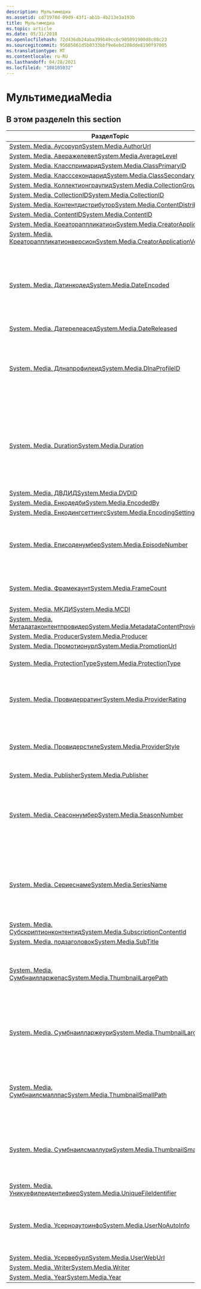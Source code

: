 ```yaml
---
description: Мультимедиа
ms.assetid: cd71978d-09d9-43f1-ab1b-4b213e3a193b
title: Мультимедиа
ms.topic: article
ms.date: 05/31/2018
ms.openlocfilehash: 72d436db24aba399b49cc6c905091900d8c08c23
ms.sourcegitcommit: 95685061d5b0333bbf9e6ebd208dde8190f97005
ms.translationtype: MT
ms.contentlocale: ru-RU
ms.lasthandoff: 04/28/2021
ms.locfileid: "108105032"
---
```

# <a name="media"></a><span data-ttu-id="d3cc4-103">Мультимедиа</span><span class="sxs-lookup"><span data-stu-id="d3cc4-103">Media</span></span>

## <a name="in-this-section"></a><span data-ttu-id="d3cc4-104">В этом разделе</span><span class="sxs-lookup"><span data-stu-id="d3cc4-104">In this section</span></span>



| <span data-ttu-id="d3cc4-105">Раздел</span><span class="sxs-lookup"><span data-stu-id="d3cc4-105">Topic</span></span>                                                                                                        | <span data-ttu-id="d3cc4-106">Описание</span><span class="sxs-lookup"><span data-stu-id="d3cc4-106">Description</span></span>                                                                                                            |
|--------------------------------------------------------------------------------------------------------------|------------------------------------------------------------------------------------------------------------------------|
| [<span data-ttu-id="d3cc4-107">System. Media. Аусорурл</span><span class="sxs-lookup"><span data-stu-id="d3cc4-107">System.Media.AuthorUrl</span></span>](./props-system-media-authorurl.md)<br/>                                 |                                                                                                                        |
| [<span data-ttu-id="d3cc4-108">System. Media. Аверажелевел</span><span class="sxs-lookup"><span data-stu-id="d3cc4-108">System.Media.AverageLevel</span></span>](./props-system-media-averagelevel.md)<br/>                           |                                                                                                                        |
| [<span data-ttu-id="d3cc4-109">System. Media. Класспримарид</span><span class="sxs-lookup"><span data-stu-id="d3cc4-109">System.Media.ClassPrimaryID</span></span>](./props-system-media-classprimaryid.md)<br/>                       |                                                                                                                        |
| [<span data-ttu-id="d3cc4-110">System. Media. Класссекондарид</span><span class="sxs-lookup"><span data-stu-id="d3cc4-110">System.Media.ClassSecondaryID</span></span>](./props-system-media-classsecondaryid.md)<br/>                   |                                                                                                                        |
| [<span data-ttu-id="d3cc4-111">System. Media. Коллектионграупид</span><span class="sxs-lookup"><span data-stu-id="d3cc4-111">System.Media.CollectionGroupID</span></span>](./props-system-media-collectiongroupid.md)<br/>                 |                                                                                                                        |
| [<span data-ttu-id="d3cc4-112">System. Media. CollectionID</span><span class="sxs-lookup"><span data-stu-id="d3cc4-112">System.Media.CollectionID</span></span>](./props-system-media-collectionid.md)<br/>                           |                                                                                                                        |
| [<span data-ttu-id="d3cc4-113">System. Media. Контентдистрибутор</span><span class="sxs-lookup"><span data-stu-id="d3cc4-113">System.Media.ContentDistributor</span></span>](./props-system-media-contentdistributor.md)<br/>               |                                                                                                                        |
| [<span data-ttu-id="d3cc4-114">System. Media. ContentID</span><span class="sxs-lookup"><span data-stu-id="d3cc4-114">System.Media.ContentID</span></span>](./props-system-media-contentid.md)<br/>                                 |                                                                                                                        |
| [<span data-ttu-id="d3cc4-115">System. Media. Креатораппликатион</span><span class="sxs-lookup"><span data-stu-id="d3cc4-115">System.Media.CreatorApplication</span></span>](./props-system-media-creatorapplication.md)<br/>               |                                                                                                                        |
| [<span data-ttu-id="d3cc4-116">System. Media. Креатораппликатионверсион</span><span class="sxs-lookup"><span data-stu-id="d3cc4-116">System.Media.CreatorApplicationVersion</span></span>](./props-system-media-creatorapplicationversion.md)<br/> |                                                                                                                        |
| [<span data-ttu-id="d3cc4-117">System. Media. Датинкодед</span><span class="sxs-lookup"><span data-stu-id="d3cc4-117">System.Media.DateEncoded</span></span>](./props-system-media-dateencoded.md)<br/>                             | <span data-ttu-id="d3cc4-118">Представляет дату и время кодирования файла.</span><span class="sxs-lookup"><span data-stu-id="d3cc4-118">Represents the date and time the file was encoded.</span></span> <span data-ttu-id="d3cc4-119">Дата и время находятся в формате UTC (в документе, а не в файловой системе).</span><span class="sxs-lookup"><span data-stu-id="d3cc4-119">The DateTime is in UTC (in the doc, not file system).</span></span><br/>    |
| [<span data-ttu-id="d3cc4-120">System. Media. Датерелеасед</span><span class="sxs-lookup"><span data-stu-id="d3cc4-120">System.Media.DateReleased</span></span>](./props-system-media-datereleased.md)<br/>                           |                                                                                                                        |
| [<span data-ttu-id="d3cc4-121">System. Media. Длнапрофилеид</span><span class="sxs-lookup"><span data-stu-id="d3cc4-121">System.Media.DlnaProfileID</span></span>](props-system-media-dlnaprofileid.md)<br/>                                | <span data-ttu-id="d3cc4-122">Идентификатор профиля DLNA для мультимедийного содержимого, определяемый стандартом DLNA.</span><span class="sxs-lookup"><span data-stu-id="d3cc4-122">The DLNA profile ID for media content, defined by DLNA standards.</span></span><br/>                                           |
| [<span data-ttu-id="d3cc4-123">System. Media. Duration</span><span class="sxs-lookup"><span data-stu-id="d3cc4-123">System.Media.Duration</span></span>](./props-system-media-duration.md)<br/>                                   | <span data-ttu-id="d3cc4-124">Представляет фактическое время воспроизведения файла мультимедиа и измеряется в единицах 100 нс, а не миллисекундах.</span><span class="sxs-lookup"><span data-stu-id="d3cc4-124">Represents the actual play time of a media file and is measured in 100ns units, not milliseconds.</span></span><br/>           |
| [<span data-ttu-id="d3cc4-125">System. Media. ДВДИД</span><span class="sxs-lookup"><span data-stu-id="d3cc4-125">System.Media.DVDID</span></span>](./props-system-media-dvdid.md)<br/>                                         |                                                                                                                        |
| [<span data-ttu-id="d3cc4-126">System. Media. Енкодедби</span><span class="sxs-lookup"><span data-stu-id="d3cc4-126">System.Media.EncodedBy</span></span>](./props-system-media-encodedby.md)<br/>                                 |                                                                                                                        |
| [<span data-ttu-id="d3cc4-127">System. Media. Енкодингсеттингс</span><span class="sxs-lookup"><span data-stu-id="d3cc4-127">System.Media.EncodingSettings</span></span>](./props-system-media-encodingsettings.md)<br/>                   |                                                                                                                        |
| [<span data-ttu-id="d3cc4-128">System. Media. Еписоденумбер</span><span class="sxs-lookup"><span data-stu-id="d3cc4-128">System.Media.EpisodeNumber</span></span>](props-system-media-episodenumber.md)<br/>                                | <span data-ttu-id="d3cc4-129">1 монотонно увеличивающееся число, соответствующее эпизоду представления</span><span class="sxs-lookup"><span data-stu-id="d3cc4-129">A 1 based monotonically incremented number that corresponds to the episode of the show</span></span><br/>                      |
| [<span data-ttu-id="d3cc4-130">System. Media. Фрамекаунт</span><span class="sxs-lookup"><span data-stu-id="d3cc4-130">System.Media.FrameCount</span></span>](./props-system-media-framecount.md)<br/>                               | <span data-ttu-id="d3cc4-131">Указывает число кадров для изображения.</span><span class="sxs-lookup"><span data-stu-id="d3cc4-131">Indicates the frame count for the image.</span></span><br/>                                                                    |
| [<span data-ttu-id="d3cc4-132">System. Media. МКДИ</span><span class="sxs-lookup"><span data-stu-id="d3cc4-132">System.Media.MCDI</span></span>](./props-system-media-mcdi.md)<br/>                                           |                                                                                                                        |
| [<span data-ttu-id="d3cc4-133">System. Media. Метадатаконтентпровидер</span><span class="sxs-lookup"><span data-stu-id="d3cc4-133">System.Media.MetadataContentProvider</span></span>](./props-system-media-metadatacontentprovider.md)<br/>     |                                                                                                                        |
| [<span data-ttu-id="d3cc4-134">System. Media. Producer</span><span class="sxs-lookup"><span data-stu-id="d3cc4-134">System.Media.Producer</span></span>](./props-system-media-producer.md)<br/>                                   |                                                                                                                        |
| [<span data-ttu-id="d3cc4-135">System. Media. Промотионурл</span><span class="sxs-lookup"><span data-stu-id="d3cc4-135">System.Media.PromotionUrl</span></span>](./props-system-media-promotionurl.md)<br/>                           |                                                                                                                        |
| [<span data-ttu-id="d3cc4-136">System. Media. ProtectionType</span><span class="sxs-lookup"><span data-stu-id="d3cc4-136">System.Media.ProtectionType</span></span>](./props-system-media-protectiontype.md)<br/>                       | <span data-ttu-id="d3cc4-137">Описывает тип защиты носителей.</span><span class="sxs-lookup"><span data-stu-id="d3cc4-137">Describes the type of media protection.</span></span><br/>                                                                     |
| [<span data-ttu-id="d3cc4-138">System. Media. Провидерратинг</span><span class="sxs-lookup"><span data-stu-id="d3cc4-138">System.Media.ProviderRating</span></span>](./props-system-media-providerrating.md)<br/>                       | <span data-ttu-id="d3cc4-139">Оценка (0-99), предоставляемая поставщиком метаданных.</span><span class="sxs-lookup"><span data-stu-id="d3cc4-139">The rating (0 - 99) supplied by metadata provider.</span></span><br/>                                                          |
| [<span data-ttu-id="d3cc4-140">System. Media. Провидерстиле</span><span class="sxs-lookup"><span data-stu-id="d3cc4-140">System.Media.ProviderStyle</span></span>](./props-system-media-providerstyle.md)<br/>                         | <span data-ttu-id="d3cc4-141">Стиль музыки или видео, предоставляемый поставщиком метаданных.</span><span class="sxs-lookup"><span data-stu-id="d3cc4-141">The style of music or video, supplied by metadata provider.</span></span><br/>                                                 |
| [<span data-ttu-id="d3cc4-142">System. Media. Publisher</span><span class="sxs-lookup"><span data-stu-id="d3cc4-142">System.Media.Publisher</span></span>](./props-system-media-publisher.md)<br/>                                 |                                                                                                                        |
| [<span data-ttu-id="d3cc4-143">System. Media. Сеасоннумбер</span><span class="sxs-lookup"><span data-stu-id="d3cc4-143">System.Media.SeasonNumber</span></span>](props-system-media-seasonnumber.md)<br/>                                  | <span data-ttu-id="d3cc4-144">1 монотонно увеличивающееся число, соответствующее сезону, которое было впервые представлено</span><span class="sxs-lookup"><span data-stu-id="d3cc4-144">A 1 based monotonically incremented number that corresponds to the season that the show was first presented</span></span><br/> |
| [<span data-ttu-id="d3cc4-145">System. Media. Сериеснаме</span><span class="sxs-lookup"><span data-stu-id="d3cc4-145">System.Media.SeriesName</span></span>](props-system-media-seriesname.md)<br/>                                      | <span data-ttu-id="d3cc4-146">Имя, представляющее конкретные ряды, например подкаст или записанные телевизионные серии.</span><span class="sxs-lookup"><span data-stu-id="d3cc4-146">A name that represents a specific series, such as a podcast or recorded television series.</span></span><br/>                  |
| [<span data-ttu-id="d3cc4-147">System. Media. Субскриптионконтентид</span><span class="sxs-lookup"><span data-stu-id="d3cc4-147">System.Media.SubscriptionContentId</span></span>](./props-system-media-subscriptioncontentid.md)<br/>         |                                                                                                                        |
| [<span data-ttu-id="d3cc4-148">System. Media. подзаголовок</span><span class="sxs-lookup"><span data-stu-id="d3cc4-148">System.Media.SubTitle</span></span>](./props-system-media-subtitle.md)<br/>                                   |                                                                                                                        |
| [<span data-ttu-id="d3cc4-149">System. Media. Сумбнаилларжепас</span><span class="sxs-lookup"><span data-stu-id="d3cc4-149">System.Media.ThumbnailLargePath</span></span>](props-system-media-thumbnaillargepath.md)<br/>                      | <span data-ttu-id="d3cc4-150">Путь файловой системы к большому эскизу элемента мультимедиа.</span><span class="sxs-lookup"><span data-stu-id="d3cc4-150">Filesystem path to the large thumbnail representation of the media item.</span></span><br/>                                    |
| [<span data-ttu-id="d3cc4-151">System. Media. Сумбнаилларжеури</span><span class="sxs-lookup"><span data-stu-id="d3cc4-151">System.Media.ThumbnailLargeUri</span></span>](props-system-media-thumbnaillargeuri.md)<br/>                        | <span data-ttu-id="d3cc4-152">Универсальный код ресурса (URI) представления большого эскиза элемента мультимедиа.</span><span class="sxs-lookup"><span data-stu-id="d3cc4-152">Uri of the large thumbnail representation of the media item.</span></span><br/>                                                |
| [<span data-ttu-id="d3cc4-153">System. Media. Сумбнаилсмаллпас</span><span class="sxs-lookup"><span data-stu-id="d3cc4-153">System.Media.ThumbnailSmallPath</span></span>](props-system-media-thumbnailsmallpath.md)<br/>                      | <span data-ttu-id="d3cc4-154">Путь файловой системы к большому эскизу элемента мультимедиа.</span><span class="sxs-lookup"><span data-stu-id="d3cc4-154">Filesystem path to the large thumbnail representation of the media item.</span></span><br/>                                    |
| [<span data-ttu-id="d3cc4-155">System. Media. Сумбнаилсмаллури</span><span class="sxs-lookup"><span data-stu-id="d3cc4-155">System.Media.ThumbnailSmallUri</span></span>](props-system-media-thumbnailsmalluri.md)<br/>                        | <span data-ttu-id="d3cc4-156">Универсальный код ресурса (URI) представления большого эскиза элемента мультимедиа.</span><span class="sxs-lookup"><span data-stu-id="d3cc4-156">Uri of the large thumbnail representation of the media item.</span></span><br/>                                                |
| [<span data-ttu-id="d3cc4-157">System. Media. Уникуефилеидентифиер</span><span class="sxs-lookup"><span data-stu-id="d3cc4-157">System.Media.UniqueFileIdentifier</span></span>](./props-system-media-uniquefileidentifier.md)<br/>           |                                                                                                                        |
| [<span data-ttu-id="d3cc4-158">System. Media. Усерноаутоинфо</span><span class="sxs-lookup"><span data-stu-id="d3cc4-158">System.Media.UserNoAutoInfo</span></span>](./props-system-media-usernoautoinfo.md)<br/>                       | <span data-ttu-id="d3cc4-159">Если значение — true, не изменяйте метаданные этого файла.</span><span class="sxs-lookup"><span data-stu-id="d3cc4-159">If true, do not alter this file's metadata.</span></span> <span data-ttu-id="d3cc4-160">Устанавливается пользователем.</span><span class="sxs-lookup"><span data-stu-id="d3cc4-160">Set by user.</span></span><br/>                                                    |
| [<span data-ttu-id="d3cc4-161">System. Media. Усервебурл</span><span class="sxs-lookup"><span data-stu-id="d3cc4-161">System.Media.UserWebUrl</span></span>](./props-system-media-userweburl.md)<br/>                               |                                                                                                                        |
| [<span data-ttu-id="d3cc4-162">System. Media. Writer</span><span class="sxs-lookup"><span data-stu-id="d3cc4-162">System.Media.Writer</span></span>](./props-system-media-writer.md)<br/>                                       |                                                                                                                        |
| [<span data-ttu-id="d3cc4-163">System. Media. Year</span><span class="sxs-lookup"><span data-stu-id="d3cc4-163">System.Media.Year</span></span>](./props-system-media-year.md)<br/>                                           |                                                                                                                        |



 

 

 
